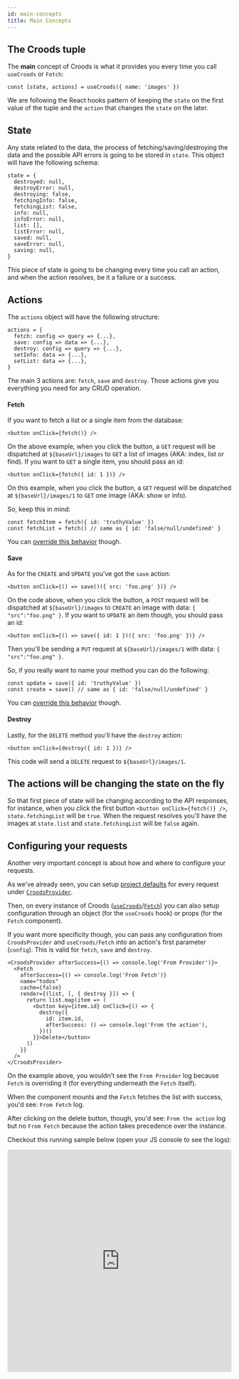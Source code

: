 ```yaml
---
id: main-concepts
title: Main Concepts
---
```


## The Croods tuple

The **main** concept of Croods is what it provides you every time you call `useCroods` or `Fetch`:

```
const [state, actions] = useCroods({ name: 'images' })
```

We are following the React hooks pattern of keeping the `state` on the first value of the tuple and the `action` that changes the `state` on the later.

## State

Any state related to the data, the process of fetching/saving/destroying the data and the possible API errors is going to be stored in `state`. This object will have the following schema:

```
state = {
  destroyed: null,
  destroyError: null,
  destroying: false,
  fetchingInfo: false,
  fetchingList: false,
  info: null,
  infoError: null,
  list: [],
  listError: null,
  saved: null,
  saveError: null,
  saving: null,
}
```

This piece of state is going to be changing every time you call an action, and when the action resolves, be it a failure or a success.

## Actions

The `actions` object will have the following structure:

```
actions = {
  fetch: config => query => {...},
  save: config => data => {...},
  destroy: config => query => {...},
  setInfo: data => {...},
  setList: data => {...},
}
```

The main 3 actions are: `fetch`, `save` and `destroy`. Those actions give you everything you need for any CRUD operation.

#### Fetch

If you want to fetch a list or a single item from the database:

```
<button onClick={fetch()} />
```

On the above example, when you click the button, a `GET` request will be dispatched at `${baseUrl}/images` to `GET` a list of images (AKA: index, list or find).
If you want to `GET` a single item, you should pass an id:

```
<button onClick={fetch({ id: 1 })} />
```

On this example, when you click the button, a `GET` request will be dispatched at `${baseUrl}/images/1` to `GET` one image (AKA: show or info).

So, keep this in mind:

```
const fetchItem = fetch({ id: 'truthyValue' })
const fetchList = fetch() // same as { id: 'false/null/undefined' }
```

You can [override this behavior](/docs/the-actions#list) though.

#### Save

As for the `CREATE` and `UPDATE` you've got the `save` action:

```
<button onClick={() => save()({ src: 'foo.png' })} />
```

On the code above, when you click the button, a `POST` request will be dispatched at `${baseUrl}/images` to `CREATE` an image with data: `{ "src":"foo.png" }`.
If you want to `UPDATE` an item though, you should pass an id:

```
<button onClick={() => save({ id: 1 })({ src: 'foo.png' })} />
```

Then you'll be sending a `PUT` request at `${baseUrl}/images/1` with data: `{ "src":"foo.png" }`.

So, if you really want to name your method you can do the following:

```
const update = save({ id: 'truthyValue' })
const create = save() // same as { id: 'false/null/undefined' }
```

You can [override this behavior](/docs/the-actions#save) though.

#### Destroy

Lastly, for the `DELETE` method you'll have the `destroy` action:

```
<button onClick={destroy({ id: 1 })} />
```

This code will send a `DELETE` request to `${baseUrl}/images/1`.

## The actions will be changing the state on the fly

So that first piece of state will be changing according to the API responses, for instance, when you click the first button `<button onClick={fetch()} />`, `state.fetchingList` will be `true`.
When the request resolves you'll have the images at `state.list` and `state.fetchingList` will be `false` again.

## Configuring your requests

Another very important concept is about how and where to configure your requests.

As we've already seen, you can setup [project defaults](/docs/project-defaults) for every request under [`CroodsProvider`](/docs/croods-provider-api).

Then, on every instance of Croods ([`useCroods`](/docs/use-croods-api)/[`Fetch`](/docs/fetch-api)) you can also setup configuration through an object (for the `useCroods` hook) or props (for the `Fetch` component).

If you want more specificity though, you can pass any configuration from `CroodsProvider` and `useCroods/Fetch` into an action's first parameter (`config`). This is valid for `fetch`, `save` and `destroy`.

```
<CroodsProvider afterSuccess={() => console.log('From Provider')}>
  <Fetch
    afterSuccess={() => console.log('From Fetch')}
    name="todos"
    cache={false}
    render={(list, [, { destroy }]) => {
      return list.map(item => (
        <button key={item.id} onClick={() => {
          destroy({
            id: item.id,
            afterSuccess: () => console.log('From the action'),
          })()
        }}>Delete</button>
      ))
    }}
  />
</CroodsProvider>
```

On the example above, you wouldn't see the `From Provider` log because `Fetch` is overriding it (for everything underneath the `Fetch` itself).

When the component mounts and the `Fetch` fetches the list with success, you'd see: `From Fetch` log.

After clicking on the delete button, though, you'd see: `From the action` log but no `From Fetch` because the action takes precedence over the instance.

Checkout this running sample below (open your JS console to see the logs):

<iframe src="https://codesandbox.io/embed/2xv71mnnzr?fontsize=14" title="2xv71mnnzr" style="width:100%; height:500px; border:0; border-radius: 4px; overflow:hidden;" sandbox="allow-modals allow-forms allow-popups allow-scripts allow-same-origin"></iframe>
